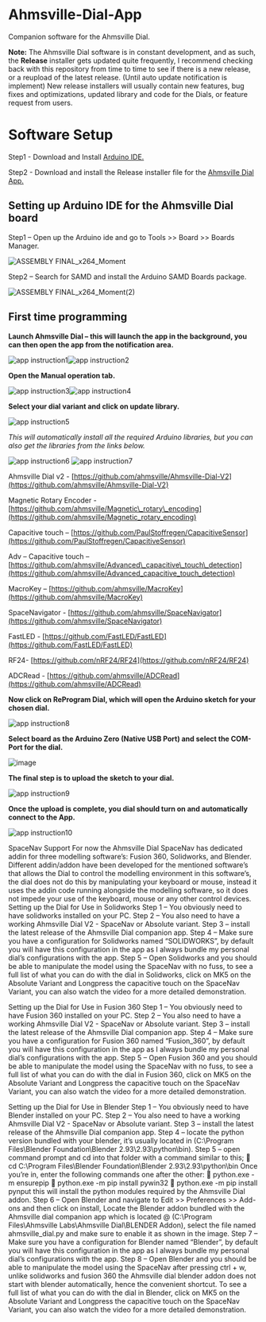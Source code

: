 # Ahmsville-Dial-App
Companion software for the Ahmsville Dial.

**Note:** The Ahmsville Dial software is in constant development, and as such, the **Release** installer gets updated quite frequently, I recommend checking back with this repository from time to time to see if there is a new release, or a reupload of the latest release. (Until auto update notification is implement)
New release installers will usually contain new features, bug fixes and optimizations, updated library and code for the Dials, or feature request from users.

# Software Setup

Step1 - Download and Install [Arduino IDE.](https://www.arduino.cc/en/software)

Step2 - Download and install the Release installer file for the [Ahmsville Dial App.](https://github.com/ahmsville/Ahmsville-Dial-App/releases)

## Setting up Arduino IDE for the Ahmsville Dial board

Step1 – Open up the Arduino ide and go to Tools >> Board >> Boards Manager.

![ASSEMBLY FINAL_x264_Moment](https://user-images.githubusercontent.com/44074914/143771229-740d84f1-e3ef-41bc-afd0-634cb5792c26.jpg)


Step2 – Search for SAMD and install the Arduino SAMD Boards package.

![ASSEMBLY FINAL_x264_Moment(2)](https://user-images.githubusercontent.com/44074914/143771279-1d1fef11-5224-48b8-b490-f2a8c8d5da2e.jpg)


## First time programming

**Launch Ahmsville Dial – this will launch the app in the background, you can then open the app from the notification area.**

![app instruction1](https://user-images.githubusercontent.com/44074914/143771324-55a406cb-7073-47c2-8895-31746129b198.PNG)![app instruction2](https://user-images.githubusercontent.com/44074914/143771335-a6d25e43-966b-40f7-8e0b-e542a1d56a04.PNG)


**Open the Manual operation tab.**

![app instruction3](https://user-images.githubusercontent.com/44074914/143771360-a2762e13-b87d-42c6-87a1-5bb4f20362bd.PNG)![app instruction4](https://user-images.githubusercontent.com/44074914/143771381-1d9b4143-0315-45e5-becb-2a9b3fbd738f.PNG)


**Select your dial variant and click on update library.**

![app instruction5](https://user-images.githubusercontent.com/44074914/143771393-40d77400-b197-4b6d-834e-3b6f166b53c2.PNG)


_This will automatically install all the required Arduino libraries, but you can also get the libraries from the links below._

![app instruction6](https://user-images.githubusercontent.com/44074914/143771430-b64d0a7d-f80a-461c-9c9e-17e45790701b.PNG)
![app instruction7](https://user-images.githubusercontent.com/44074914/143771457-e5897786-2bfe-4d1c-bb00-9cf615a5a3dd.PNG)

Ahmsville Dial v2 - [https://github.com/ahmsville/Ahmsville-Dial-V2](https://github.com/ahmsville/Ahmsville-Dial-V2)

Magnetic Rotary Encoder - [https://github.com/ahmsville/Magnetic\_rotary\_encoding](https://github.com/ahmsville/Magnetic_rotary_encoding)

Capacitive touch – [https://github.com/PaulStoffregen/CapacitiveSensor](https://github.com/PaulStoffregen/CapacitiveSensor)

Adv – Capacitive touch – [https://github.com/ahmsville/Advanced\_capacitive\_touch\_detection](https://github.com/ahmsville/Advanced_capacitive_touch_detection)

MacroKey – [https://github.com/ahmsville/MacroKey](https://github.com/ahmsville/MacroKey)

SpaceNavigator - [https://github.com/ahmsville/SpaceNavigator](https://github.com/ahmsville/SpaceNavigator)

FastLED - [https://github.com/FastLED/FastLED](https://github.com/FastLED/FastLED)

RF24- [https://github.com/nRF24/RF24](https://github.com/nRF24/RF24)

ADCRead - [https://github.com/ahmsville/ADCRead](https://github.com/ahmsville/ADCRead)

**Now click on ReProgram Dial, which will open the Arduino sketch for your chosen dial.**

![app instruction8](https://user-images.githubusercontent.com/44074914/143771483-c54c7c0e-0fce-4b6a-ad21-b5e12f9152eb.PNG)


**Select board as the Arduino Zero (Native USB Port) and select the COM-Port for the dial.**

![image](https://user-images.githubusercontent.com/44074914/143771592-5028a5b9-6f29-436a-8482-f1b8e1b29c1d.png)

**The final step is to upload the sketch to your dial.**

![app instruction9](https://user-images.githubusercontent.com/44074914/143771611-3fabacf3-4e86-4d0e-863d-9f2e8d4c5cfa.PNG)


**Once the upload is complete, you dial should turn on and automatically connect to the App.**

![app instruction10](https://user-images.githubusercontent.com/44074914/143771619-8dd0aefc-3962-4a65-8840-4be5de374568.PNG)




SpaceNav Support
For now the Ahmsville Dial SpaceNav has dedicated addin for three modelling software’s: Fusion 360, Solidworks, and Blender.
Different addin/addon have been developed for the mentioned software’s that allows the Dial to control the modelling environment in this software’s, the dial does not do this by manipulating your keyboard or mouse, instead it uses the addin code running alongside the modelling software, so it does not impede your use of the keyboard, mouse or any other control devices. 
Setting up the Dial for Use in Solidworks
Step 1 – You obviously need to have solidworks installed on your PC.
Step 2 – You also need to have a working Ahmsville Dial V2 - SpaceNav or Absolute variant.
Step 3 – install the latest release of the Ahmsville Dial companion app.
Step 4 – Make sure you have a configuration for Solidworks named “SOLIDWORKS”, by default you will have this configuration in the app as I always bundle my personal dial’s configurations with the app.
Step 5 – Open Solidworks and you should be able to manipulate the model using the SpaceNav with no fuss, to see a full list of what you can do with the dial in Solidworks, click on MK5 on the Absolute Variant and Longpress the capacitive touch on the SpaceNav Variant, you can also watch the video for a more detailed demonstration.

Setting up the Dial for Use in Fusion 360
Step 1 – You obviously need to have Fusion 360 installed on your PC.
Step 2 – You also need to have a working Ahmsville Dial V2 - SpaceNav or Absolute variant.
Step 3 – install the latest release of the Ahmsville Dial companion app.
Step 4 – Make sure you have a configuration for Fusion 360 named “Fusion_360”, by default you will have this configuration in the app as I always bundle my personal dial’s configurations with the app.
Step 5 – Open Fusion 360 and you should be able to manipulate the model using the SpaceNav with no fuss, to see a full list of what you can do with the dial in Fusion 360, click on MK5 on the Absolute Variant and Longpress the capacitive touch on the SpaceNav Variant, you can also watch the video for a more detailed demonstration.

Setting up the Dial for Use in Blender
Step 1 – You obviously need to have Blender installed on your PC.
Step 2 – You also need to have a working Ahmsville Dial V2 - SpaceNav or Absolute variant.
Step 3 – install the latest release of the Ahmsville Dial companion app.
Step 4 – locate the python version bundled with your blender, it’s usually located in (C:\Program Files\Blender Foundation\Blender 2.93\2.93\python\bin).
Step 5 – open command prompt and cd into that folder with a command similar to this;
	cd C:\Program Files\Blender Foundation\Blender 2.93\2.93\python\bin
Once you’re in, enter the following commands one after the other:
	python.exe -m ensurepip
	python.exe -m pip install pywin32
	python.exe -m pip install pynput
this will install the python modules required by the Ahmsville Dial addon.
Step 6 – Open Blender and navigate to Edit >> Preferences >> Add-ons and then click on install, Locate the Blender addon bundled with the Ahmsville dial companion app which is located @ (C:\Program Files\Ahmsville Labs\Ahmsville Dial\BLENDER Addon), select the file named ahmsville_dial.py and make sure to enable it as shown in the image.
Step 7 – Make sure you have a configuration for Blender named “Blender”, by default you will have this configuration in the app as I always bundle my personal dial’s configurations with the app.
Step 8 – Open Blender and you should be able to manipulate the model using the SpaceNav after pressing ctrl + w, unlike solidworks and fusion 360 the Ahmsville dial blender addon does not start with blender automatically, hence the convenient shortcut. To see a full list of what you can do with the dial in Blender, click on MK5 on the Absolute Variant and Longpress the capacitive touch on the SpaceNav Variant, you can also watch the video for a more detailed demonstration.





